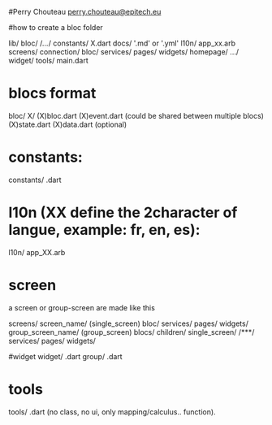 #Perry Chouteau <perry.chouteau@epitech.eu>


#how to create a bloc folder

lib/
    bloc/
        /*...*/
    constants/
        X.dart
    docs/
        '.md' or '.yml'
    l10n/
        app_xx.arb
    screens/
        connection/
            bloc/
            services/
            pages/
            widgets/
        homepage/
            .../
    widget/
    tools/
    main.dart

# blocs format
bloc/
    X/
        (X)bloc.dart
        (X)event.dart (could be shared between multiple blocs)
        (X)state.dart
        (X)data.dart (optional)

# constants:   

constants/
    .dart

# l10n (XX define the 2character of langue, example: fr, en, es):

l10n/ 
    app_XX.arb

# screen
a screen or group-screen are made like this

screens/
    screen_name/ (single_screen)
        bloc/
        services/
        pages/
        widgets/
  <or>
    group_screen_name/ (group_screen)
        blocs/
        children/
            single_screen/
            /***/
        services/
        pages/
        widgets/

#widget
widget/
    .dart
  <or>
    group/
        .dart

# tools
tools/
    .dart (no class, no ui, only mapping/calculus.. function).